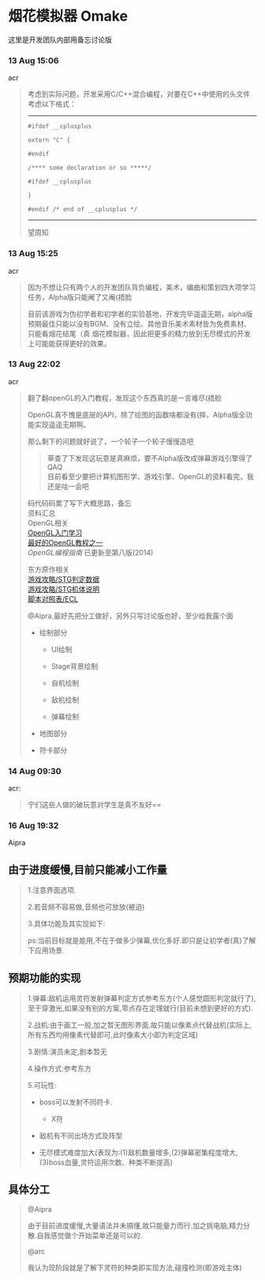 # 烟花模拟器 Omake  
这里是开发团队内部用备忘讨论版

### 13 Aug 15:06  
acr
> 考虑到实际问题，开发采用C/C++混合编程，对要在C++中使用的头文件考虑以下格式： 
>
>---
>`#ifdef __cplusplus`
>
>`extern "C" {`
>
>`#endif`
>
>`/**** some declaration or so *****/`
>
>`#ifdef __cplusplus`
>
>`}`
>
>`#endif /* end of __cplusplus */`
>
>---  
>
>望周知

### 13 Aug 15:25

acr
>因为不想让只有两个人的开发团队背负编程，美术，编曲和策划四大项学习任务，Alpha版只能阉了又阉(捂脸
>
>目前该游戏为伪初学者和初学者的实验基地，开发完毕遥遥无期，alpha版预期最佳只能以没有BGM、没有立绘、其他音乐美术素材皆为免费素材、只能看烟花结尾（真 烟花模拟器，因此把更多的精力放到无尽模式的开发上可能能获得更好的效果。

### 13 Aug 22:02

acr
>翻了翻openGL的入门教程，发现这个东西真的是一言难尽(捂脸  
>
>OpenGL真不愧是底层的API，除了绘图的函数啥都没有(摔，Alpha版全功能实现遥遥无期啊。  
>
>那么剩下的问题就好说了，一个轮子一个轮子慢慢造吧
>
>> 草查了下发现这玩意是真麻烦，要不Alpha版改成弹幕游戏引擎得了QAQ  
>>目前看至少要把计算机图形学、游戏引擎、OpenGL的资料看完，我还是咕一会吧
>
>码代码码累了写下大概思路，备忘  
>资料汇总  
>OpenGL相关  
>[OpenGL入门学习](http://www.cppblog.com/doing5552/archive/2009/01/08/71532.html)  
>[最好的OpenGL教程之一](https://www.bilibili.com/video/BV1MJ411u7Bc)  
>*OpenGL编程指南* 已更新至第八版(2014)  
>
>东方原作相关  
>[游戏攻略/STG判定数据](https://thwiki.cc/%E6%B8%B8%E6%88%8F%E6%94%BB%E7%95%A5/STG%E5%88%A4%E5%AE%9A%E6%95%B0%E6%8D%AE)  
>[游戏攻略/STG机体说明](https://thwiki.cc/%E6%B8%B8%E6%88%8F%E6%94%BB%E7%95%A5/STG%E6%9C%BA%E4%BD%93%E8%AF%B4%E6%98%8E)  
>[脚本对照表/ECL](https://thwiki.cc/%E8%84%9A%E6%9C%AC%E5%AF%B9%E7%85%A7%E8%A1%A8/ECL)  
>
> @Aipra,最好先把分工做好，另外只写讨论版也好，至少给我露个面
>
>+ 绘制部分
>
>   + UI绘制
>
>   + Stage背景绘制
>
>   + 自机绘制
>
>   + 敌机绘制
>
>   + 弹幕绘制 
>
>+ 地图部分
>
>+ 符卡部分

### 14 Aug 09:30
acr:
> 宁们这些人做的破玩意对学生是真不友好==
### 16 Aug 19:32

Aipra

## 由于进度缓慢,目前只能减小工作量
>1.注意界面选项.
>
>2.若音频不容易做,音频也可放放(被迫)
>
>3.具体功能及其实现如下:
>
>ps:当前目标就是能用,不在于做多少弹幕,优化多好.即只是让初学者(真)了解下应用场景.
>
## 预期功能的实现
>1.弹幕:敌机运用灵符发射弹幕判定方式参考东方(个人感觉圆形判定就行了),至于穿激光,如果没有别的方案,零点存在定理就行(目前未想到更好的方式).
>
>2.战机:由于画工一般,加之暂无图形界面,故只能以像素点代替战机(实际上,所有东西均用像素代替即可,此时像素大小即为判定区域)
>
>3.剧情:演员未定,剧本暂无
>
>4.操作方式:参考东方
>
>5.可玩性:
>
>+ boss可以发射不同符卡.
>
>   + X符
>
>+ 敌机有不同出场方式及阵型
>
>+ 无尽模式难度加大(表现为:(1)敌机数量增多,(2)弹幕密集程度增大,(3)boss血量,灵符运用次数、种类不断提高)
>
## 具体分工
>@Aipra
>
>由于目前进度缓慢,大量语法并未搞懂,故只能量力而行.加之挑电脑,精力分散.自我感觉做个开始菜单还是可以的.
>
>@arc
>
>我认为现阶段就是了解下灵符的种类即实现方法,碰撞检测(即游戏主体)
